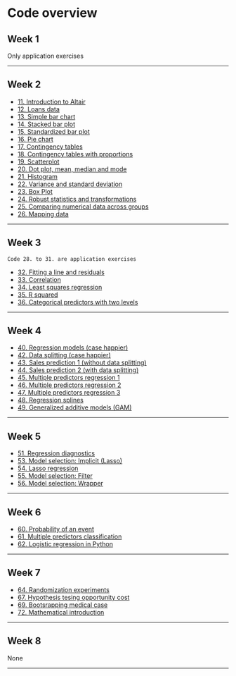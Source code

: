 # Code overview

## Week 1

Only application exercises

---

## Week 2

- [11. Introduction to Altair](../code/11-altair_introduction_p.ipynb)
- [12. Loans data](../code/12-data-overview.ipynb)
- [13. Simple bar chart](../code/13-bar-chart-altair.ipynb)
- [14. Stacked bar plot](../code/14-stacked-bar-chart-altair.ipynb)
- [15. Standardized bar plot](../code/15-standardized-bar-chart-altair.ipynb)
- [16. Pie chart](../code/16-pie-charts-altair.ipynb)
- [17. Contingency tables](../code/17-contingency-table.ipynb)
- [18. Contingency tables with proportions](../code/18-row-column-proportions.ipynb)
- [19. Scatterplot](../code/19-scatterplot-paired-data-altair.ipynb)
- [20. Dot plot, mean, median and mode](../code/20-dot-plots-mean-altair.ipynb)
- [21. Histogram ](../code/21-histograms-altair.ipynb)
- [22. Variance and standard deviation](../code/22-histograms-kernel-density-altair.ipynb)
- [23. Box Plot](../code/23-box-plot-altair.ipynb)
- [24. Robust statistics and transformations](../code/24-transforming-data-altair.ipynb)
- [25. Comparing numerical data across groups](../code/25-comparisons-across-groups-altair.ipynb)
- [26. Mapping data](../code/26-mapping-data-altair.ipynb)

---

## Week 3

```{note}
Code 28. to 31. are application exercises 
```

- [32. Fitting a line and residuals](../code/32-fitting.ipynb)
- [33. Correlation](../code/33-correlation.ipynb)
- [34. Least squares regression](../code/34-least-squares.ipynb)
- [35. R squared](../code/35-strength-fit.ipynb)
- [36. Categorical predictors with two levels](../code/36-categorical.ipynb)


---

## Week 4

- [40. Regression models (case happier)](../code/40-ds-happy-scikit.ipynb)
- [42. Data splitting (case happier)](../code/42-ds-happy-scikit-splitting.ipynb)
- [43. Sales prediction 1 (without data splitting)](../code/43-sales.ipynb)
- [44. Sales prediction 2 (with data splitting)](../code/44-sales.ipynb)
- [45. Multiple predictors regression 1](../code/45-multiple.ipynb)
- [46. Multiple predictors regression 2](../code/46-multiple.ipynb)
- [47. Multiple predictors regression 3](../code/47-multiple.ipynb)
- [48. Regression splines](../code/48-splines.ipynb)
- [49. Generalized additive models (GAM)](../code/49-gam.ipynb)

---

## Week 5

- [51. Regression diagnostics](../code/51-diagnostics-c.ipynb)
- [53. Model selection: Implicit (Lasso)](../code/53-implicit.ipynb)
- [54. Lasso regression](../code/54-lasso-c.ipynb)
- [55. Model selection: Filter](../code/55-filter.ipynb)
- [56. Model selection: Wrapper](../code/56-wrapper.ipynb)

---

## Week 6

- [60. Probability of an event](../code/60-logistic.ipynb)
- [61. Multiple predictors classification](../code/61-logistic.ipynb)
- [62. Logistic regression in Python](../code/62-logistic-online.ipynb)

---

## Week 7

- [64. Randomization experiments](../code/64-discrimination.ipynb)
- [67. Hypothesis tesing opportunity cost ](../code/67-opportunity.ipynb)
- [69. Bootsrapping medical case](../code/69-medical-case.ipynb)
- [72. Mathematical introduction](../code/72-mathematical.ipynb)

---

## Week 8

None

---